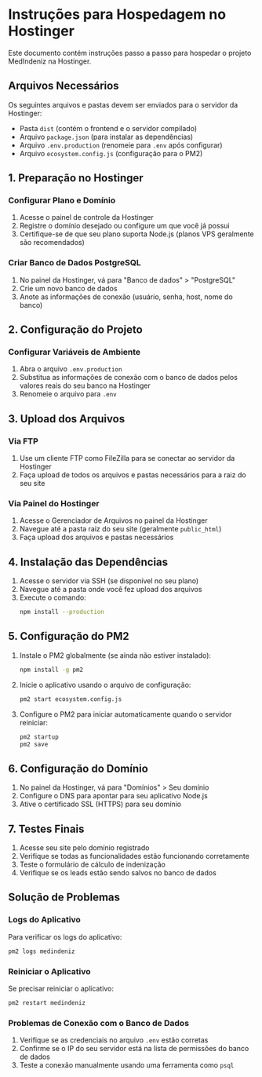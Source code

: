 # Instruções para Hospedagem no Hostinger

Este documento contém instruções passo a passo para hospedar o projeto MedIndeniz na Hostinger.

## Arquivos Necessários

Os seguintes arquivos e pastas devem ser enviados para o servidor da Hostinger:

- Pasta `dist` (contém o frontend e o servidor compilado)
- Arquivo `package.json` (para instalar as dependências)
- Arquivo `.env.production` (renomeie para `.env` após configurar)
- Arquivo `ecosystem.config.js` (configuração para o PM2)

## 1. Preparação no Hostinger

### Configurar Plano e Domínio

1. Acesse o painel de controle da Hostinger
2. Registre o domínio desejado ou configure um que você já possui
3. Certifique-se de que seu plano suporta Node.js (planos VPS geralmente são recomendados)

### Criar Banco de Dados PostgreSQL

1. No painel da Hostinger, vá para "Banco de dados" > "PostgreSQL"
2. Crie um novo banco de dados
3. Anote as informações de conexão (usuário, senha, host, nome do banco)

## 2. Configuração do Projeto

### Configurar Variáveis de Ambiente

1. Abra o arquivo `.env.production`
2. Substitua as informações de conexão com o banco de dados pelos valores reais do seu banco na Hostinger
3. Renomeie o arquivo para `.env`

## 3. Upload dos Arquivos

### Via FTP

1. Use um cliente FTP como FileZilla para se conectar ao servidor da Hostinger
2. Faça upload de todos os arquivos e pastas necessários para a raiz do seu site

### Via Painel do Hostinger

1. Acesse o Gerenciador de Arquivos no painel da Hostinger
2. Navegue até a pasta raiz do seu site (geralmente `public_html`)
3. Faça upload dos arquivos e pastas necessários

## 4. Instalação das Dependências

1. Acesse o servidor via SSH (se disponível no seu plano)
2. Navegue até a pasta onde você fez upload dos arquivos
3. Execute o comando:
   ```bash
   npm install --production
   ```

## 5. Configuração do PM2

1. Instale o PM2 globalmente (se ainda não estiver instalado):
   ```bash
   npm install -g pm2
   ```

2. Inicie o aplicativo usando o arquivo de configuração:
   ```bash
   pm2 start ecosystem.config.js
   ```

3. Configure o PM2 para iniciar automaticamente quando o servidor reiniciar:
   ```bash
   pm2 startup
   pm2 save
   ```

## 6. Configuração do Domínio

1. No painel da Hostinger, vá para "Domínios" > Seu domínio
2. Configure o DNS para apontar para seu aplicativo Node.js
3. Ative o certificado SSL (HTTPS) para seu domínio

## 7. Testes Finais

1. Acesse seu site pelo domínio registrado
2. Verifique se todas as funcionalidades estão funcionando corretamente
3. Teste o formulário de cálculo de indenização
4. Verifique se os leads estão sendo salvos no banco de dados

## Solução de Problemas

### Logs do Aplicativo

Para verificar os logs do aplicativo:
```bash
pm2 logs medindeniz
```

### Reiniciar o Aplicativo

Se precisar reiniciar o aplicativo:
```bash
pm2 restart medindeniz
```

### Problemas de Conexão com o Banco de Dados

1. Verifique se as credenciais no arquivo `.env` estão corretas
2. Confirme se o IP do seu servidor está na lista de permissões do banco de dados
3. Teste a conexão manualmente usando uma ferramenta como `psql`